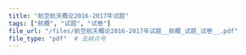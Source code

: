 ```yaml
---
title: "航空航天概论2016-2017年试题"
tags: ["航概", "试题", "试卷"]
file_url: "/files/航空航天概论2016-2017年试题__航概_试题_试卷__.pdf"
file_type: "pdf"  # 去掉点号
---
```




<!-- 文件类型: .pdf -->
<!-- 文件图标: 📄 -->
